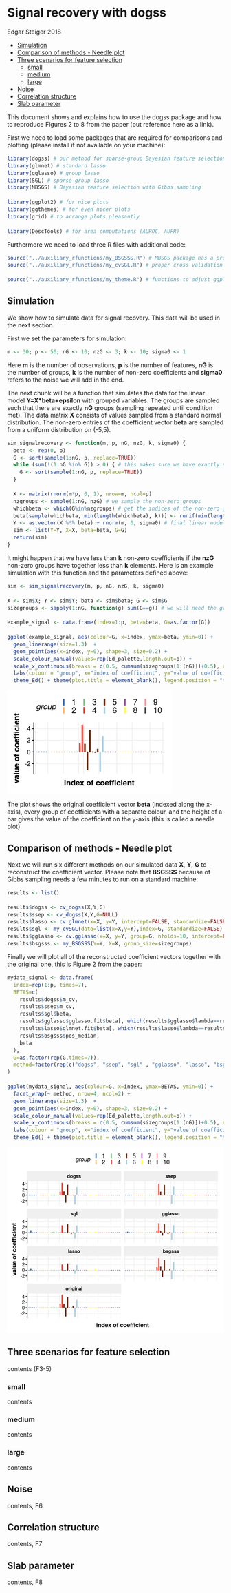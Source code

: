 Signal recovery with dogss
================
Edgar Steiger
2018

-   [Simulation](#simulation)
-   [Comparison of methods - Needle plot](#comparison-of-methods---needle-plot)
-   [Three scenarios for feature selection](#three-scenarios-for-feature-selection)
    -   [small](#small)
    -   [medium](#medium)
    -   [large](#large)
-   [Noise](#noise)
-   [Correlation structure](#correlation-structure)
-   [Slab parameter](#slab-parameter)

This document shows and explains how to use the dogss package and how to reproduce Figures 2 to 8 from the paper (put reference here as a link).

First we need to load some packages that are required for comparisons and plotting (please install if not available on your machine):

``` r
library(dogss) # our method for sparse-group Bayesian feature selection with EP
library(glmnet) # standard lasso
library(gglasso) # group lasso
library(SGL) # sparse-group lasso
library(MBSGS) # Bayesian feature selection with Gibbs sampling

library(ggplot2) # for nice plots
library(ggthemes) # for even nicer plots
library(grid) # to arrange plots pleasantly

library(DescTools) # for area computations (AUROC, AUPR)
```

Furthermore we need to load three R files with additional code:

``` r
source("../auxiliary_rfunctions/my_BSGSSS.R") # MBSGS package has a problem with groups of size 1
source("../auxiliary_rfunctions/my_cvSGL.R") # proper cross validation for SGL package

source("../auxiliary_rfunctions/my_theme.R") # functions to adjust ggplots
```

Simulation
----------

We show how to simulate data for signal recovery. This data will be used in the next section.

First we set the parameters for simulation:

``` r
m <- 30; p <- 50; nG <- 10; nzG <- 3; k <- 10; sigma0 <- 1
```

Here **m** is the number of observations, **p** is the number of features, **nG** is the number of groups, **k** is the number of non-zero coefficients and **sigma0** refers to the noise we will add in the end.

The next chunk will be a function that simulates the data for the linear model **Y=X\*beta+epsilon** with grouped variables. The groups are sampled such that there are exactly **nG** groups (sampling repeated until condition met). The data matrix **X** consists of values sampled from a standard normal distribution. The non-zero entries of the coefficient vector **beta** are sampled from a uniform distribution on (-5,5).

``` r
sim_signalrecovery <- function(m, p, nG, nzG, k, sigma0) {
  beta <- rep(0, p)
  G <- sort(sample(1:nG, p, replace=TRUE))
  while (sum(!(1:nG %in% G)) > 0) { # this makes sure we have exactly nG groups
    G <- sort(sample(1:nG, p, replace=TRUE))
  }
  
  X <- matrix(rnorm(m*p, 0, 1), nrow=m, ncol=p)
  nzgroups <- sample(1:nG, nzG) # we sample the non-zero groups
  whichbeta <- which(G%in%nzgroups) # get the indices of the non-zero groups
  beta[sample(whichbeta, min(length(whichbeta), k))] <- runif(min(length(whichbeta), k), -5, 5) # assign random values to k indices in the non-zero groups
  Y <- as.vector(X %*% beta) + rnorm(m, 0, sigma0) # final linear model
  sim <- list(Y=Y, X=X, beta=beta, G=G)
  return(sim)
}
```

It might happen that we have less than **k** non-zero coefficients if the **nzG** non-zero groups have together less than **k** elements. Here is an example simulation with this function and the parameters defined above:

``` r
sim <- sim_signalrecovery(m, p, nG, nzG, k, sigma0)

X <- sim$X; Y <- sim$Y; beta <- sim$beta; G <- sim$G
sizegroups <- sapply(1:nG, function(g) sum(G==g)) # we will need the group sizes for plotting

example_signal <- data.frame(index=1:p, beta=beta, G=as.factor(G))

ggplot(example_signal, aes(colour=G, x=index, ymax=beta, ymin=0)) +
  geom_linerange(size=1.3)  +
  geom_point(aes(x=index, y=0), shape=3, size=0.2) +
  scale_colour_manual(values=rep(Ed_palette,length.out=p)) +
  scale_x_continuous(breaks = c(0.5, cumsum(sizegroups[1:(nG)])+0.5), expand=c(0,1)) +
  labs(colour = "group", x="index of coefficient", y="value of coefficient") +
  theme_Ed() + theme(plot.title = element_blank(), legend.position = "top", axis.text.x = element_blank(), axis.ticks.x = element_blank(), axis.line.x =element_blank())
```

![](signal_recovery_files/figure-markdown_github/examplesim-1.png)

The plot shows the original coefficient vector **beta** (indexed along the x-axis), every group of coefficients with a separate colour, and the height of a bar gives the value of the coefficient on the y-axis (this is called a needle plot).

Comparison of methods - Needle plot
-----------------------------------

Next we will run six different methods on our simulated data **X**, **Y**, **G** to reconstruct the coefficient vector. Please note that **BSGSSS** because of Gibbs sampling needs a few minutes to run on a standard machine:

``` r
results <- list()
  
results$dogss <- cv_dogss(X,Y,G)
results$ssep <- cv_dogss(X,Y,G=NULL) 
results$lasso <- cv.glmnet(x=X, y=Y, intercept=FALSE, standardize=FALSE)
results$sgl <- my_cvSGL(data=list(x=X,y=Y),index=G, standardize=FALSE)
results$gglasso <- cv.gglasso(x=X, y=Y, group=G, nfolds=10, intercept=FALSE)
results$bsgsss <- my_BSGSSS(Y=Y, X=X, group_size=sizegroups)
```

Finally we will plot all of the reconstructed coefficient vectors together with the original one, this is Figure 2 from the paper:

``` r
mydata_signal <- data.frame(
  index=rep(1:p, times=7),
  BETAS=c(
    results$dogss$m_cv, 
    results$ssep$m_cv, 
    results$sgl$beta,
    results$gglasso$gglasso.fit$beta[, which(results$gglasso$lambda==results$gglasso$lambda.1se)], 
    results$lasso$glmnet.fit$beta[, which(results$lasso$lambda==results$lasso$lambda.1se)], 
    results$bsgsss$pos_median,
    beta
  ),
  G=as.factor(rep(G,times=7)),
  method=factor(rep(c("dogss", "ssep", "sgl" , "gglasso", "lasso", "bsgsss", "original"), each=p), levels=c("dogss", "ssep", "sgl" , "gglasso", "lasso", "bsgsss", "original"), ordered=TRUE)
)

ggplot(mydata_signal, aes(colour=G, x=index, ymax=BETAS, ymin=0)) +
  facet_wrap(~ method, nrow=4, ncol=2) +
  geom_linerange(size=1.3)  +
  geom_point(aes(x=index, y=0), shape=3, size=0.2) +
  scale_colour_manual(values=rep(Ed_palette,length.out=p)) +
  scale_x_continuous(breaks = c(0.5, cumsum(sizegroups[1:(nG)])+0.5), expand=c(0,1)) +
  labs(colour = "group", x="index of coefficient", y="value of coefficient") +
  theme_Ed() + theme(plot.title = element_blank(), legend.position = "top", axis.text.x = element_blank(), axis.ticks.x = element_blank(), axis.line.x =element_blank())
```

![](signal_recovery_files/figure-markdown_github/figure2-1.png)

Three scenarios for feature selection
-------------------------------------

contents (F3-5)

### small

contents

### medium

contents

### large

contents

Noise
-----

contents, F6

Correlation structure
---------------------

contents, F7

Slab parameter
--------------

contents, F8
